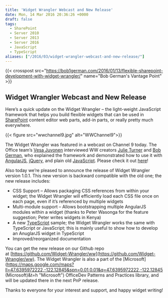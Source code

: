 ```yaml
---
title: 'Widget Wrangler Webcast and New Release'
date: Mon, 14 Mar 2016 20:36:26 +0000
draft: false
tags: 
  - SharePoint
  - Server 2010
  - Server 2013
  - Server 2016
  - JavaScript
  - TypeScript
aliases: ["/2016/03/widget-wrangler-webcast-and-new-release/"]
---
```


{{< crosspost src="https://bob1german.com/2016/01/13/flexible-sharepoint-development-with-widget-wrangler/" name="Bob German's Vantage Point" >}}

## Widget Wrangler Webcast and New Release

Here’s a quick update on the Widget Wrangler – the light-weight JavaScript framework that helps you build flexible widgets that can be used in [SharePoint](https://sharepoint.microsoft.com "Microsoft SharePoint") content editor web parts, add-in parts, or really pretty much everywhere.

{{< figure src="wwchannel9.jpg" alt="WWChannel9">}}

The Widget Wrangler was featured in a webcast on Channel 9 today. The Office team’s [Vesa Juvonen](https://twitter.com/vesajuvonen) interviewed WW creators [Julie Turner](https://twitter.com/jfj1997) and [Bob German](https://twitter.com/Bob1German), who explained the framework and demonstrated how to use it with [AngularJS](https://www.angularjs.org/ "AngularJS"), [jQuery](https://jquery.com "JQuery"), and plain old [JavaScript](https://en.wikipedia.org/wiki/JavaScript "JavaScript"). Please check it out [here](https://channel9.msdn.com/blogs/OfficeDevPnP/PnP-Web-Cast-Introducing-Widget-Wrangler-for-SharePoint-development)!

Also today we’re pleased to announce the release of Widget Wrangler version 1.0.1. This new version is backward compatible with the old one; the new release includes:

* CSS Support – Allows packaging CSS references from within your widget; the Widget Wrangler will efficiently load each CSS file once on each page, even if it’s referenced by multiple widgets
* Multi-module support – Allows bootstrapping multiple AngularJS modules within a widget (thanks to Peter Wasonga for the feature suggestion; Peter writes widgets in Kenya)
* A new [TypeScript](https://www.typescriptlang.org/ "TypeScript") sample; the Widget Wrangler works the same with TypeScript or JavaScript; this is mainly useful to show how to develop an AnuglarJS widget in TypeScript
* Improved/reorganized documentation

You can get the new release on our Github repo at [https://github.com/Widget-Wrangler/ww](https://github.com/Widget-Wrangler/ww). The Widget Wrangler is also a part of the [Microsoft](<https://maps.google.com/maps?ll=47.6395972222,-122.12845&spn=0.01,0.01&q=47.6395972222,-122.12845> (Microsoft)&t=h "Microsoft") OfficeDev Patterns and Practices library, and will be updated there in the next PnP release.

Thanks to everyone for your interest and support, and happy widget writing!
